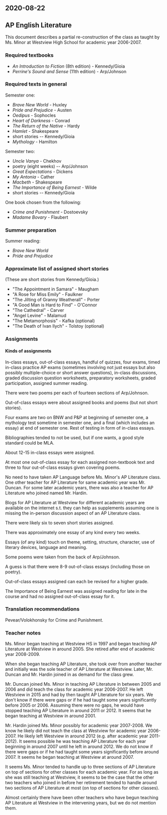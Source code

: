 ## 2020-08-22

## AP English Literature

This document describes a partial re-construction of the class as taught by Ms. Minor at Westview High School for academic year 2006-2007.

### Required textbooks
* *An Introduction to Fiction* (8th edition) - Kennedy/Gioia
* *Perrine's Sound and Sense* (11th edition) - Arp/Johnson

### Required texts in general

Semester one:

* *Brave New World* - Huxley
* *Pride and Prejudice* - Austen
* *Oedipus* - Sophocles
* *Heart of Darkness* - Conrad
* *The Return of the Native* - Hardy
* *Hamlet* - Shakespeare
* short stories -- Kennedy/Gioia
* *Mythology* - Hamilton

Semester two:

* *Uncle Vanya* - Chekhov
* poetry (eight weeks) -- Arp/Johnson
* *Great Expectations* - Dickens
* *My Antonia* - Cather
* *Macbeth* - Shakespeare
* *The Importance of Being Earnest* - Wilde
* short stories -- Kennedy/Gioia

One book chosen from the following:

* *Crime and Punishment* - Dostoevsky
* *Madame Bovary* - Flaubert

### Summer preparation

Summer reading:

* *Brave New World*
* *Pride and Prejudice*

### Approximate list of assigned short stories

(These are short stories from Kennedy/Gioia.)

* "The Appointment in Samara" - Maugham
* "A Rose for Miss Emily" - Faulkner
* "The Jilting of Granny Weatherall" - Porter
* "A Good Man is Hard to Find" - O'Connor
* "The Cathedral" - Carver
* "Angel Levine" - Malamud
* "The Metamorphosis" - Kafka (optional)
* "The Death of Ivan Ilych" - Tolstoy (optional)

### Assignments

#### Kinds of assignments

In-class essays, out-of-class essays, handful of quizzes, four exams, timed in-class practice AP exams (sometimes involving not just essays but also possibly multiple-choice or short answer questions), in-class discussions, graded discussion question worksheets, preparatory worksheets, graded participation, assigned summer reading.

There were two poems per each of fourteen sections of Arp/Johnson.

Out-of-class essays were about assigned books and poems (but not short stories).

Four exams are two on BNW and P&P at beginning of semester one, a mythology test sometime in semester one, and a final (which includes an essay) at end of semester one. Rest of testing in form of in-class essays.

Bibliographies tended to not be used, but if one wants, a good style standard could be MLA.

About 12-15 in-class essays were assigned.

At most one out-of-class essay for each assigned non-textbook text and three to four out-of-class essays given covering poems.

No need to have taken AP Language before Ms. Minor's AP Literature class. One other teacher for AP Literature for same academic year was Mr. Duncan. For some later academic years, there was also a teacher for AP Literature who joined named Mr. Hardin.

Blogs for AP Literature at Westview for different academic years are available on the internet s.t. they can help as supplements assuming one is missing the in-person discussion aspect of an AP Literature class.

There were likely six to seven short stories assigned.

There was approximately one essay of any kind every two weeks.

Essays (of any kind) touch on theme, setting, structure, character, use of literary devices, language and meaning.

Some poems were taken from the back of Arp/Johnson.

A guess is that there were 8-9 out-of-class essays (including those on poetry).

Out-of-class essays assigned can each be revised for a higher grade.

The Importance of Being Earnest was assigned reading for late in the course and had no assigned out-of-class essay for it.

### Translation recommendations

Pevear/Volokhonsky for Crime and Punishment.

### Teacher notes

Ms. Minor began teaching at Westview HS in 1997 and began teaching AP Literature at Westview in around 2005. She retired after end of academic year 2008-2009.

When she began teaching AP Literature, she took over from another teacher and initially was the sole teacher of AP Literature at Westview. Later, Mr. Duncan and Mr. Hardin joined in as demand for the class grew.

Mr. Duncan joined Ms. Minor in teaching AP Literature in between 2005 and 2006 and did teach the class for academic year 2006-2007. He left Westview in 2015 and had by then taught AP Literature for six years. We don't know if there were gaps or if he had taught some years significantly before 2005 or 2006. Assuming there were no gaps, he would have stopped teaching AP Literature in around 2011 or 2012. It seems that he began teaching at Westview in around 2001.

Mr. Hardin joined Ms. Minor possibly for academic year 2007-2008. We know he likely did not teach the class at Westview for academic year 2006-2007. He likely left Westview in around 2012 (e.g. after academic year 2011-2012). It seems possible he was teaching AP Literature for each year beginning in around 2007 until he left in around 2012. We do not know if there were gaps or if he had taught some years significantly before around 2007. It seems he began teaching at Westview at around 2007.

It seems Ms. Minor tended to handle up to three sections of AP Literature on top of sections for other classes for each academic year. For as long as she was still teaching at Westview, it seems to be the case that the other two teachers who joined in before her retirement tended to handle around two sections of AP Literature at most (on top of sections for other classes).

Almost certainly there have been other teachers who have begun teaching AP Literature at Westview in the intervening years, but we do not mention them.
